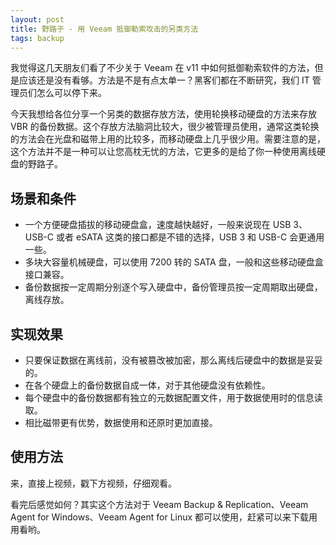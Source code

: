 ```yaml
---
layout: post
title: 野路子 - 用 Veeam 抵御勒索攻击的另类方法
tags: backup
---
```


我觉得这几天朋友们看了不少关于 Veeam 在 v11 中如何抵御勒索软件的方法，但是应该还是没有看够。方法是不是有点太单一？黑客们都在不断研究，我们 IT 管理员们怎么可以停下来。

今天我想给各位分享一个另类的数据存放方法，使用轮换移动硬盘的方法来存放 VBR 的备份数据。这个存放方法脑洞比较大，很少被管理员使用，通常这类轮换的方法会在光盘和磁带上用的比较多，而移动硬盘上几乎很少用。需要注意的是，这个方法并不是一种可以让您高枕无忧的方法，它更多的是给了你一种使用离线硬盘的野路子。

## 场景和条件

- 一个方便硬盘插拔的移动硬盘盒，速度越快越好，一般来说现在 USB 3、USB-C 或者 eSATA 这类的接口都是不错的选择，USB 3 和 USB-C 会更通用一些。
- 多块大容量机械硬盘，可以使用 7200 转的 SATA 盘，一般和这些移动硬盘盒接口兼容。
- 备份数据按一定周期分别逐个写入硬盘中，备份管理员按一定周期取出硬盘，离线存放。

## 实现效果

- 只要保证数据在离线前，没有被篡改被加密，那么离线后硬盘中的数据是妥妥的。
- 在各个硬盘上的备份数据自成一体，对于其他硬盘没有依赖性。
- 每个硬盘中的备份数据都有独立的元数据配置文件，用于数据使用时的信息读取。
- 相比磁带更有优势，数据使用和还原时更加直接。

## 使用方法

来，直接上视频，戳下方视频，仔细观看。

看完后感觉如何？其实这个方法对于 Veeam Backup & Replication、Veeam Agent for Windows、Veeam Agent for Linux 都可以使用，赶紧可以来下载用用看哟。